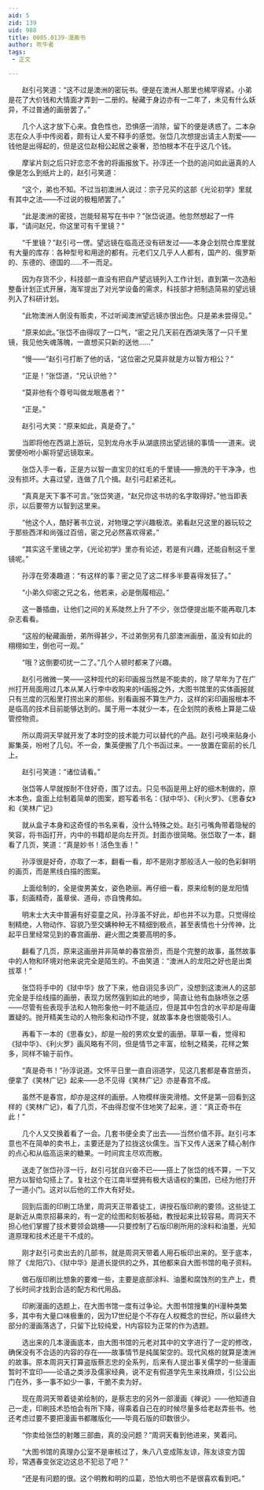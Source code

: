 ```yaml
---
aid: 5
zid: 139
uid: 988
title: 0005.0139-漫画书
author: 吹牛者
tags: 
 - 正文

---
```




　　赵引弓笑道：“这不过是澳洲的密玩书。便是在澳洲人那里也稀罕得紧。小弟是花了大价钱和大情面才弄到一二册的。秘藏于身边亦有一二年了，未见有什么妖异，不过普通的画册罢了。”

　　几个人这才放下心来。食色性也，恐惧感一消除，留下的便是诱惑了。二本杂志在众人手中传阅着，颇有让人爱不释手的感觉。张岱几次想提出请主人割爱——钱他是出得起的，但是这位赵相公起居之豪奢，恐怕根本不在乎这几个钱。

　　摩挲片刻之后只好恋恋不舍的将画报放下。孙淳还一个劲的追问如此逼真的人像是怎么到纸片上的，赵引弓笑道：

　　“这个，弟也不知。不过当初澳洲人说过：宗子兄买的这部《光论初学》里就有其中之法——不过说的极粗陋罢了。”

　　“此是澳洲的密技，岂能轻易写在书中？”张岱说道。他忽然想起了一件事，“请问赵兄，你这里可有千里镜？”

　　“千里镜？”赵引弓一愣。望远镜在临高还没有研发过——本身企划院仓库里就有大量的库存：各种型号和用途的都有。元老们又几乎人人都有，国产的、俄罗斯的、东德的、德国的……不一而足。

　　因为存货不少，科技部一直没有把自产望远镜列入工作计划，直到第一次造船整备计划正式开展，海军提出了对光学设备的需求，科技部才把制造简易的望远镜列入了科研计划。

　　“此物澳洲人倒没有贩卖，不过听闻澳洲望远镜亦很出色。只是弟未尝得见。”

　　“原来如此。”张岱不由得叹了一口气，“密之兄几天前在西湖失落了一只千里镜，我见他失魂落魄，一直想买只新的送他……”

　　“慢——”赵引弓打断了他的话，“这位密之兄莫非就是方以智方相公？”

　　“正是！”张岱道，“兄认识他？”

　　“莫非他有个尊号叫做龙眠愚者？”

　　“正是。”

　　赵引弓大笑：“原来如此，真是奇了。”

　　当即将他在西湖上游玩，见到龙舟水手从湖底捞出望远镜的事情一一道来。说罢便吩咐小厮将望远镜取来。

　　张岱入手一看，正是方以智一直宝贝的红毛的千里镜——擦洗的干干净净，也没有损坏。大喜过望，连做了几个揖。赵引弓赶紧还礼。

　　“真真是天下事不可言。”张岱笑道，“赵兄你这书坊的名字取得好。”他当即表示，以后要带方以智到这里来。

　　“他这个人，酷好著书立说，对物理之学兴趣极浓。弟看赵兄这里的器玩较之于那些西洋和尚强过百倍，密之兄必然喜欢得紧。”

　　“其实这千里镜之学，《光论初学》里亦有论述，若是有兴趣，还能自制这千里镜呢。”

　　孙淳在旁凑趣道：“有这样的事？密之见了这二样多半要喜得发狂了。”

　　“小弟久仰密之兄之名，他若来，必是倒履相迎。”

　　这一番插曲，让他们之间的关系陡然上升了不少，张岱便提出能不能再取几本杂志看看。

　　“这般的秘藏画册，弟所得甚少，不过弟倒另有几部澳洲画册，虽没有如此的栩栩如生，倒也可一观。”

　　“哦？这倒要叨扰一二了。”几个人顿时都来了兴趣。

　　赵引弓微微一笑——这种现代的彩印画报当然是不能卖的，除了早年为了在广州打开局面用过几本从某人行李中收购来的H画报之外，大图书馆里的实体画报就只有兰度的沉船里打捞出来的那些。别看画报不算生产力，这样的彩印画报根本不是临高的技术目前能够达到的。属于用一本就少一本，在企划院的表格上算是二级管控物资。

　　所以周洞天早就开发了本时空的技术能力可以替代的产品。赵引弓唤来贴身小厮集英，吩咐了几句。不一会，集英便搬了几个书函过来。一一放置在窗前的长几上。

　　赵引弓笑道：“诸位请看。”

　　张岱等人早就按耐不住好奇，围了过去。只见书函是用上好的细木制做的，原木本色，盒面上绘制着简单的图案，题写着书名：《狱中华》、《利火罗》、《思春女》和《笑林广记》

　　就从盒子本身和这奇怪的书名来看，没什么特殊之处。赵引弓嘴角带着隐秘的笑容，将书函打开，内中的书籍却是向左开页。封面亦很简略。张岱取了一本，翻看了几页，笑道：“真是妙书！活色生香！”

　　孙淳很是好奇，亦取了一本，翻看一看，却不是刚才那般活人一般的色彩鲜明的画页，而是黑线白描的图案。

　　上面绘制的，全是俊男美女，姿色艳丽。再仔细一看，原来绘制的是龙阳情事，刻画精奇，虽章侯、道母，亦自愧弗如。

　　明末士大夫中普遍有好娈童之风，孙淳虽不好此，却也并不以为意。只觉得绘制精绝，人物动作、容貌乃至交媾种种无不精细到极点，甚至表情也十分传神，比起平日里经常见到的春宫画册、避火图之类要高明的多。

　　翻看了几页，原来这画册并非简单的春宫册页，而是个完整的故事，虽然故事中的人物和环境对他来说完全是陌生的。不由笑道：“澳洲人的龙阳之好也是出类拔萃！”

　　张岱将手中的《狱中华》放了下来，他自诩见多识广，没想到这澳洲人的这部完全是手绘线描的画册，表现力居然强到如此的地步，简直让他有血脉喷张之感——尽管有些表现手法和人物形象他一时不能适应，但是其中包含的水平却是毋庸置疑的。抛开精美生动的人物形象和动作不提，就故事本身也很能吸引人。

　　再看下一本的《思春女》，却是一般的男欢女爱的画册。草草一看，觉得和《狱中华》、《利火罗》画风略有不同，但是情节之丰富，绘制之精美，花样之繁多，同样不输于前作。

　　“真是奇书！”孙淳说道。文怀平日里一直自诩道学，见这几套都是春宫册页，便拿了《笑林广记》起来——总不见得《笑林广记》亦是春宫不成。

　　虽然不是春宫，却亦是这样的画册。人物模样唐突滑稽。文怀是第一回看到这样的《笑林广记》，看了几页，不由得忍俊不住地笑了起来，道：“真正奇书在此！”

　　几个人又交换着看了一会。几套书便全卖了出去——当然价值不菲。赵引弓本意也不在简单的卖书上，主要还是为了拉拢这伙儒生。当下又传人送来了精心制作的点心和从临高运来的糖果。一时间宾主尽欢而散。

　　送走了张岱孙淳一行，赵引弓犹自兴奋不已——搭上了张岱的线不算，一下又把方以智给勾搭上了。复社这个在江南半壁拥有极大话语权的集团，已经为他打开了一道小门。这对以后他的工作大有好处。

　　回到后面的印刷工场里，周洞天正带着徒工，讲授石版印刷的要领。这些徒工是新近从南京招募来的，有一定的绘图和刻板基础，教授起来比较容易。周洞天不担心他们掌握了技术要领会跳槽——只要控制了石版印刷所用的涂料和油墨，光知道原理和技术还是干不成的。

　　刚才赵引弓卖出去的几部书，就是周洞天带着人用石板印出来的。至于底本，除了《龙阳穴》、《狱中华》是道长提供的之外，其他都来自大图书馆的电子资料。

　　做石版印刷比想象的要难一些，主要是底部涂料、油墨和腐蚀剂的生产上，费了长时间才找到合适的配方和代用品。

　　印刷漫画的选题上，在大图书馆一度有过争论。大图书馆搜集的H漫种类繁多，其中有大量口味极重的，因为17世纪是个不存在人权概念的世纪，所以最终大部分的漫画落选了，只留下比较纯爱，H内容较为正常的作为选题。

　　选出来的几本漫画底本，由大图书馆的元老对其中的文字进行了一定的修改，确保没有不合适的内容的存在——故事情节是纯属架空的。现代风格的就算是澳洲的故事。原本周洞天打算盗版蔡志忠的全系列，后来有人提出事关儒学的一些漫画暂时不宜印——论语之类涉及儒家经典，说不定有假道学先生来找麻烦，引公公出门在外，多一事不如少一事，干脆不卖为好。

　　现在周洞天带着徒弟绘制的，是蔡志忠的另外一部漫画《禅说》——他知道自己一走，印刷技术恐怕会有所下降，得乘着自己在的时候尽量多给老赵弄些书。他还考虑过要不要把漫画书都雕版化——毕竟石版的印数很少。

　　“你卖给张岱的射雕三部曲，真的没问题？”周洞天看到他进来，笑着问。

　　“大图书馆的真理办公室不是审核过了，朱八八变成陈友谅，陈友谅变方国珍，常遇春变张定边这总不犯忌了吧？”

　　“还是有问题的很。这个明教和明的瓜葛，恐怕大明也不是很喜欢看到吧。”


